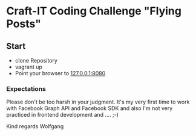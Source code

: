 # Craft-IT Coding Challenge "Flying Posts"

## Start
* clone Repository
* vagrant up
* Point your browser to [127.0.0.1:8080](http://127.0.0.1:8080)

### Expectations
Please don't be too harsh in your judgment. 
It's my very first time to work with Facebook Graph API and Facebook SDK and also I'm not very practiced in frontend development and .... ;-)
 
 
Kind regards
Wolfgang
